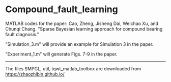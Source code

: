 # Compound_fault_learning
MATLAB codes for the paper: Cao, Zheng, Jisheng Dai, Weichao Xu, and Chunqi Chang. "Sparse Bayesian learning approach for compound bearing fault diagnosis."

"Simulation_3.m" will provide an example for Simulation 3 in the paper.
 
"Experiment_1.m" will generate Figs. 7-9 in the paper.

---------------------------
The files SMPGL, util, tqwt_matlab_toolbox are downloaded from https://zhaozhibin.github.io/
